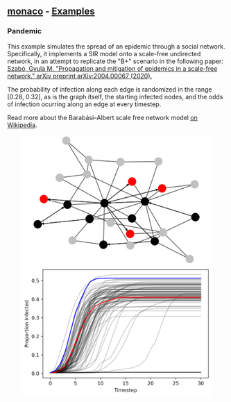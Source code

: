 ## [monaco](../../) - [Examples](../)

### Pandemic
This example simulates the spread of an epidemic through a social network. 
Specifically, it implements a SIR model onto a scale-free undirected network, 
in an attempt to replicate the "B+" scenario in the following paper:    
[Szabó, Gyula M. "Propagation and mitigation of epidemics in a scale-free network." arXiv preprint arXiv:2004.00067 (2020).](https://arxiv.org/abs/2004.00067)

The probability of infection along each edge is randomized in the range 
[0.28, 0.32], as is the graph itself, the starting infected nodes, and the odds 
of infection ocurring along an edge at every timestep. 

Read more about the Barabási–Albert scale free network model [on Wikipedia](https://en.wikipedia.org/wiki/Barabási–Albert_model).

<p float="left" align="center">
<img width="440" height="300" src="./network_graph.png">  
<img width="440" height="300" src="./cum_infections_vs_time.png">
</p>

